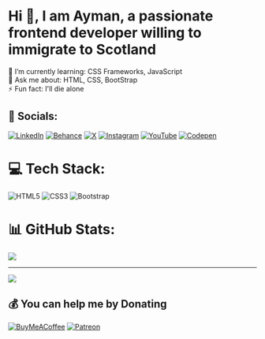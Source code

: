 # Hi 👋, I am Ayman, a passionate frontend developer willing to immigrate to Scotland

🌱 I’m currently learning: CSS Frameworks, JavaScript<br>💬 Ask me about: HTML, CSS, BootStrap<br>⚡ Fun fact: I'll die alone


## 🔗 Socials:
[![LinkedIn](https://img.shields.io/badge/LinkedIn-%230077B5?style=for-the-badge&logo=linkedin&logoColor=white)](https://linkedin.com/in/ayman-soliman-a602aa232) [![Behance](https://img.shields.io/badge/Behance-1769ff?style=for-the-badge&logo=behance&logoColor=white)](https://behance.net/aymansoliman7)  [![X](https://img.shields.io/badge/X-black?style=for-the-badge&logo=X&logoColor=white)](https://x.com/a_soliman1783)  [![Instagram](https://img.shields.io/badge/Instagram-%23E4405F?style=for-the-badge&logo=Instagram&logoColor=white)](https://instagram.com/aymansoliman1783) [![YouTube](https://img.shields.io/badge/YouTube-%23FF0000?style=for-the-badge&logo=YouTube&logoColor=white)](https://youtube.com/@aymansoliman1783) [![Codepen](https://img.shields.io/badge/Codepen-000000?style=for-the-badge&logo=codepen&logoColor=white)](https://codepen.io/Ayman-Soliman-the-typescripter) 

# 💻 Tech Stack:
![HTML5](https://img.shields.io/badge/html5-%23E34F26.svg?style=for-the-badge&logo=html5&logoColor=white) ![CSS3](https://img.shields.io/badge/css3-%231572B6.svg?style=for-the-badge&logo=css3&logoColor=white) ![Bootstrap](https://img.shields.io/badge/bootstrap-%238511FA.svg?style=for-the-badge&logo=bootstrap&logoColor=white)
# 📊 GitHub Stats:
![](https://github-readme-stats.vercel.app/api/top-langs/?username=ayman-soliman-1783&theme=transparent&hide_border=false&include_all_commits=true&count_private=false&layout=compact)<br/>
<!-- ![](https://github-readme-stats.vercel.app/api?username=ayman-soliman-1783&theme=default&hide_border=false&include_all_commits=true&count_private=false)<br/> -->
<!-- ![](https://github-readme-streak-stats.herokuapp.com/?user=ayman-soliman-1783&theme=default&hide_border=false) -->

<!-- ## 🏆 GitHub Trophies -->
<!-- ![](https://github-profile-trophy.vercel.app/?username=ayman-soliman-1783&theme=dark&no-frame=true&no-bg=false&margin-w=4) -->

<!-- ### 🔝 Top Contributed Repo -->
<!-- ![](https://github-contributor-stats.vercel.app/api?username=ayman-soliman-1783&limit=5&theme=default&width&combine_all_yearly_contributions=true) -->

---
[![](https://visitcount.itsvg.in/api?id=ayman-soliman-1783&icon=5&color=0)](https://visitcount.itsvg.in)

  ## 💰 You can help me by Donating
  [![BuyMeACoffee](https://img.shields.io/badge/Buy%20Me%20a%20Coffee-ffdd00?style=for-the-badge&logo=buy-me-a-coffee&logoColor=black)](https://buymeacoffee.com/ayman_soliman) [![Patreon](https://img.shields.io/badge/Patreon-F96854?style=for-the-badge&logo=patreon&logoColor=white)](https://patreon.com/AymanSoliman) 

  
<!-- Proudly created with GPRM ( https://gprm.itsvg.in ) -->
